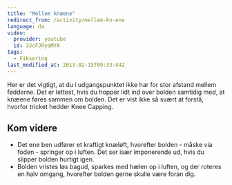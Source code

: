 ```yaml
---
title: "Mellem knæene"
redirect_from: /activity/mellem-kn-ene
language: da
video:
  provider: youtube
  id: 3JcFJRyaMYA
tags:
  - Fiksering
last_modified_at: 2013-02-15T09:33:44Z
---
```


Her er det vigtigt, at du i udgangspunktet ikke har for stor afstand mellem
fødderne. Det er lettest, hvis du hopper lidt ind over bolden samtidig med,
at knæene føres sammen om bolden. Det er vist ikke så svært at forstå,
hvorfor tricket hedder Knee Capping.

## Kom videre

- Det ene ben udfører et kraftigt knæløft, hvorefter bolden - måske via
foden - springer op i luften. Det ser især imponerende ud, hvis du slipper
bolden hurtigt igen.
- Bolden vristes løs bagud, sparkes med hælen op i luften, og der roteres
en halv omgang, hvorefter bolden gerne skulle være foran dig.
